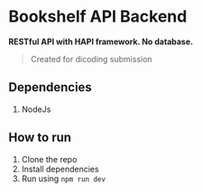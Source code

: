 # Bookshelf API Backend

**RESTful API with HAPI framework. No database.**

> Created for dicoding submission

## Dependencies

1. NodeJs

## How to run

1. Clone the repo
2. Install dependencies
3. Run using `npm run dev`
